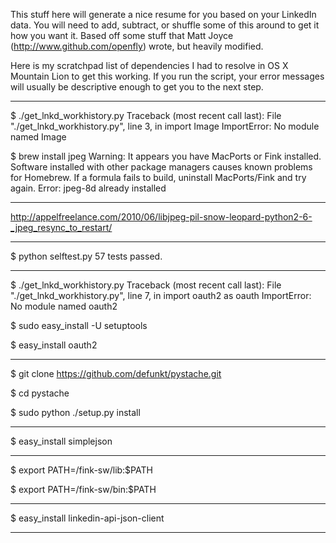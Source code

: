 This stuff here will generate a nice resume for you based on your LinkedIn data. You will need to add, subtract, or shuffle some of this around to get it how you want it. Based off some stuff that Matt Joyce (http://www.github.com/openfly) wrote, but heavily modified.

Here is my scratchpad list of dependencies I had to resolve in OS X Mountain Lion to get this working. If you run the script, your error messages will usually be descriptive enough to get you to the next step.

-----

 $ ./get_lnkd_workhistory.py 
Traceback (most recent call last):
  File "./get_lnkd_workhistory.py", line 3, in <module>
    import Image
ImportError: No module named Image


 $ brew install jpeg
Warning: It appears you have MacPorts or Fink installed.
Software installed with other package managers causes known problems for
Homebrew. If a formula fails to build, uninstall MacPorts/Fink and try again.
Error: jpeg-8d already installed

-----

http://appelfreelance.com/2010/06/libjpeg-pil-snow-leopard-python2-6-_jpeg_resync_to_restart/

-----

 $ python selftest.py 
57 tests passed.

-----

 $ ./get_lnkd_workhistory.py 
Traceback (most recent call last):
  File "./get_lnkd_workhistory.py", line 7, in <module>
    import oauth2 as oauth
ImportError: No module named oauth2


 $ sudo easy_install -U setuptools


 $ easy_install oauth2

-----

 $ git clone https://github.com/defunkt/pystache.git
 
 $ cd pystache
 
 $ sudo python ./setup.py install

-----

 $ easy_install simplejson

-----

 $ export PATH=/fink-sw/lib:$PATH
 
 $ export PATH=/fink-sw/bin:$PATH

-----

 $ easy_install linkedin-api-json-client

-----

